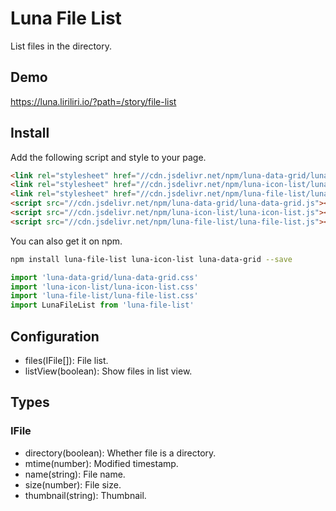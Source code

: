 # Luna File List

List files in the directory.

## Demo

https://luna.liriliri.io/?path=/story/file-list

## Install

Add the following script and style to your page.

```html
<link rel="stylesheet" href="//cdn.jsdelivr.net/npm/luna-data-grid/luna-data-grid.css" />
<link rel="stylesheet" href="//cdn.jsdelivr.net/npm/luna-icon-list/luna-icon-list.css" />
<link rel="stylesheet" href="//cdn.jsdelivr.net/npm/luna-file-list/luna-file-list.css" />
<script src="//cdn.jsdelivr.net/npm/luna-data-grid/luna-data-grid.js"></script>
<script src="//cdn.jsdelivr.net/npm/luna-icon-list/luna-icon-list.js"></script>
<script src="//cdn.jsdelivr.net/npm/luna-file-list/luna-file-list.js"></script>
```

You can also get it on npm.

```bash
npm install luna-file-list luna-icon-list luna-data-grid --save
```

```javascript
import 'luna-data-grid/luna-data-grid.css'
import 'luna-icon-list/luna-icon-list.css'
import 'luna-file-list/luna-file-list.css'
import LunaFileList from 'luna-file-list'
```

## Configuration

* files(IFile[]): File list.
* listView(boolean): Show files in list view.

## Types

### IFile

* directory(boolean): Whether file is a directory.
* mtime(number): Modified timestamp.
* name(string): File name.
* size(number): File size.
* thumbnail(string): Thumbnail.
